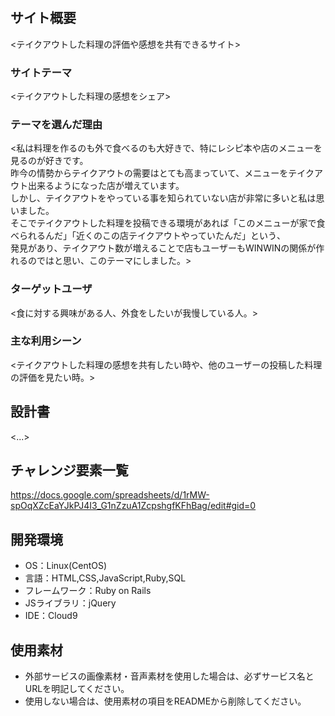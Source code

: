 # <Takeout>

## サイト概要
<テイクアウトした料理の評価や感想を共有できるサイト>

### サイトテーマ
<テイクアウトした料理の感想をシェア>

### テーマを選んだ理由
<私は料理を作るのも外で食べるのも大好きで、特にレシピ本や店のメニューを見るのが好きです。<br>
昨今の情勢からテイクアウトの需要はとても高まっていて、メニューをテイクアウト出来るようになった店が増えています。<br>
しかし、テイクアウトをやっている事を知られていない店が非常に多いと私は思いました。<br>
そこでテイクアウトした料理を投稿できる環境があれば「このメニューが家で食べられるんだ」「近くのこの店テイクアウトやっていたんだ」という、<br>
発見があり、テイクアウト数が増えることで店もユーザーもWINWINの関係が作れるのではと思い、このテーマにしました。>

### ターゲットユーザ
<食に対する興味がある人、外食をしたいが我慢している人。>

### 主な利用シーン
<テイクアウトした料理の感想を共有したい時や、他のユーザーの投稿した料理の評価を見たい時。>

## 設計書
<...>

## チャレンジ要素一覧
<https://docs.google.com/spreadsheets/d/1rMW-spOqXZcEaYJkPJ4I3_G1nZzuA1ZcpshgfKFhBag/edit#gid=0>

## 開発環境
- OS：Linux(CentOS)
- 言語：HTML,CSS,JavaScript,Ruby,SQL
- フレームワーク：Ruby on Rails
- JSライブラリ：jQuery
- IDE：Cloud9

## 使用素材
- 外部サービスの画像素材・音声素材を使用した場合は、必ずサービス名とURLを明記してください。
- 使用しない場合は、使用素材の項目をREADMEから削除してください。